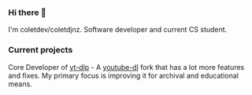 ### Hi there 👋

I'm coletdev/coletdjnz. Software developer and current CS student.

### Current projects

Core Developer of [yt-dlp](https://github.com/yt-dlp/yt-dlp) - A [youtube-dl](https://github.com/ytdl-org/youtube-dl) fork that has a lot more features and fixes. My primary focus is improving it for archival and educational means. 

